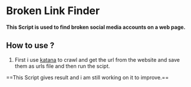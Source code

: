 # Broken Link Finder

**This Script is used to find broken social media accounts on a web page.**

## How to use ?

1. First i use [katana](https://github.com/projectdiscovery/katana) to crawl and get the url from the website and save them as 
urls file and then run the scipt.

==This Script gives result and i am still working on it to improve.==